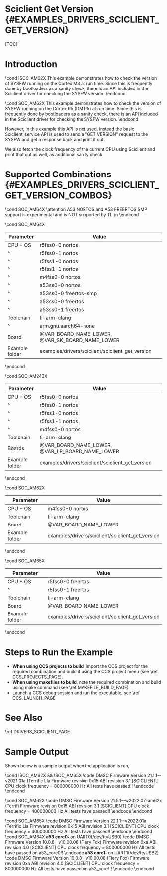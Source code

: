 # Sciclient Get Version {#EXAMPLES_DRIVERS_SCICLIENT_GET_VERSION}

[TOC]

# Introduction

\cond !SOC_AM62X
This example demonstrates how to check the version of SYSFW running on the Cortex M3 at run time. Since this is frequently done by bootloaders as a sanity check, there is an API included in the Sciclient driver for checking the SYSFW version.
\endcond

\cond SOC_AM62X
This example demonstrates how to check the version of SYSFW running on the Cortex R5 (DM R5) at run time. Since this is frequently done by bootloaders as a sanity check, there is an API included in the Sciclient driver for checking the SYSFW version.
\endcond

However, in this example this API is not used, instead the basic Sciclient_service API is used to send a "GET VERSION" request to the SYSFW and get a response back and print it out.

We also fetch the clock frequency of the current CPU using Sciclient and print that out as well, as additional sanity check.

# Supported Combinations {#EXAMPLES_DRIVERS_SCICLIENT_GET_VERSION_COMBOS}

\cond SOC_AM64X
\attention A53 NORTOS and A53 FREERTOS SMP support is experimental and is NOT supported by TI. \n
\endcond

\cond SOC_AM64X

 Parameter      | Value
 ---------------|-----------
 CPU + OS       | r5fss0-0 nortos
 ^              | r5fss0-1 nortos
 ^              | r5fss1-0 nortos
 ^              | r5fss1-1 nortos
 ^              | m4fss0-0 nortos
 ^              | a53ss0-0 nortos
 ^              | a53ss0-0 freertos-smp
 ^              | a53ss0-0 freertos
 ^              | a53ss0-1 freertos
 Toolchain      | ti-arm-clang
 ^              | arm.gnu.aarch64-none
 Board          | @VAR_BOARD_NAME_LOWER, @VAR_SK_BOARD_NAME_LOWER
 Example folder | examples/drivers/sciclient/sciclient_get_version

\endcond

\cond SOC_AM243X

 Parameter      | Value
 ---------------|-----------
 CPU + OS       | r5fss0-0 nortos
 ^              | r5fss0-1 nortos
 ^              | r5fss1-0 nortos
 ^              | r5fss1-1 nortos
 ^              | m4fss0-0 nortos
 Toolchain      | ti-arm-clang
 Boards         | @VAR_BOARD_NAME_LOWER, @VAR_LP_BOARD_NAME_LOWER
 Example folder | examples/drivers/sciclient/sciclient_get_version

\endcond

\cond SOC_AM62X

 Parameter      | Value
 ---------------|-----------
 CPU + OS       | m4fss0-0 nortos
 Toolchain      | ti-arm-clang
 Board          | @VAR_BOARD_NAME_LOWER
 Example folder | examples/drivers/sciclient/sciclient_get_version

\endcond

\cond SOC_AM65X

 Parameter      | Value
 ---------------|-----------
 CPU + OS       | r5fss0-0 freertos
  ^             | r5fss0-1 freertos
 Toolchain      | ti-arm-clang
 Board          | @VAR_BOARD_NAME_LOWER
 Example folder | examples/drivers/sciclient/sciclient_get_version

\endcond

# Steps to Run the Example

- **When using CCS projects to build**, import the CCS project for the required combination
  and build it using the CCS project menu (see \ref CCS_PROJECTS_PAGE).
- **When using makefiles to build**, note the required combination and build using
  make command (see \ref MAKEFILE_BUILD_PAGE)
- Launch a CCS debug session and run the executable, see \ref CCS_LAUNCH_PAGE

# See Also

\ref DRIVERS_SCICLIENT_PAGE

# Sample Output

Shown below is a sample output when the application is run,

\cond !SOC_AM62X && !SOC_AM65X
\code
DMSC Firmware Version 21.1.1--v2021.01a (Terrific Lla
Firmware revision 0x15
ABI revision 3.1
[SCICLIENT] CPU clock frequency = 800000000 Hz
All tests have passed!!
\endcode
\endcond

\cond SOC_AM62X
\code
DMSC Firmware Version 21.5.1--w2022.07-am62x (Terrifi
Firmware revision 0x15
ABI revision 3.1
[SCICLIENT] CPU clock frequency = 400000000 Hz
All tests have passed!!
\endcode
\endcond

\cond SOC_AM65X
\code
DMSC Firmware Version 22.1.1--v2022.01a (Terrific Lla
Firmware revision 0x15
ABI revision 3.1
[SCICLIENT] CPU clock frequency = 400000000 Hz
All tests have passed!!
\endcode
\endcond
\cond SOC_AM64X
**a53 core0:** on UART0(/dev/ttyUSB0)
\code
DMSC Firmware Version 10.0.8--v10.00.08 (Fiery Fox)
Firmware revision 0xa
ABI revision 4.0
[SCICLIENT] CPU clock frequency = 800000000 Hz 
All tests have passed on a53_core0!!
\endcode
**a53 core1:** on UART1(/dev/ttyUSB2)
\code
DMSC Firmware Version 10.0.8--v10.00.08 (Fiery Fox)
Firmware revision 0xa
ABI revision 4.0
[SCICLIENT] CPU clock frequency = 800000000 Hz 
All tests have passed on a53_core1!!
\endcode
\endcond